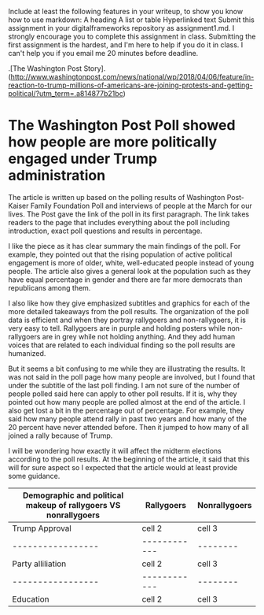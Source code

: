
Include at least the following features in your writeup, to show you know how to use markdown:
A heading
A list or table
Hyperlinked text
Submit this assignment in your digitalframeworks repository as assignment1.md.
I strongly encourage you to complete this assignment in class. Submitting the first assignment is the hardest, and I'm here to help if you do it in class. I can't help you if you email me 20 minutes before deadline.



.[The Washington Post Story]. (http://www.washingtonpost.com/news/national/wp/2018/04/06/feature/in-reaction-to-trump-millions-of-americans-are-joining-protests-and-getting-political/?utm_term=.a814877b21bc)


# The Washington Post Poll showed how people are more politically engaged under Trump administration 

The article is written up based on the polling results of Washington Post-Kaiser Family Foundation Poll and interviews of people at the March for our lives. The Post gave the link of the poll in its first paragraph. The link takes readers to the page that includes everything about the poll including introduction, exact poll questions and results in percentage.

I like the piece as it has clear summary the main findings of the poll. For example, they pointed out that the rising population of active political engagement is more of older, white, well-educated people instead of young people. The article also gives a general look at the population such as they have equal percentage in gender and there are far more democrats than republicans among them. 

I also like how they give emphasized subtitles and graphics for each of the more detailed takeaways from the poll results. The organization of the poll data is efficient and when they portray rallygoers and non-rallygoers, it is very easy to tell. Rallygoers are in purple and holding posters while non-rallygoers are in grey while not holding anything. And they add human voices that are related to each individual finding so the poll results are humanized.

But it seems a bit confusing to me while they are illustrating the results. It was not said in the poll page how many people are involved, but I found that under the subtitle of the last poll finding. I am not sure of the number of people polled said here can apply to other poll results. If it is, why they pointed out how many people are polled almost at the end of the article. I also get lost a bit in the percentage out of percentage. For example, they said how many people attend rally in past two years and how many of the 20 percent have never attended before. Then it jumped to how many of all joined a rally because of Trump. 

I will be wondering how exactly it will affect the midterm elections according to the poll results. At the beginning of the article, it said that this will for sure aspect so I expected that the article would at least provide some guidance. 

|  Demographic and political makeup of rallygoers VS nonrallygoers | Rallygoers | Nonrallygoers |
|-------- |------------| -------- |
| Trump Approval  | cell 2     | cell 3 |
|-----------------|------------| -------- |
|Party alliliation| cell 2     | cell 3 |
|-----------------|------------| -------- |
|Education | cell 2     | cell 3 |






